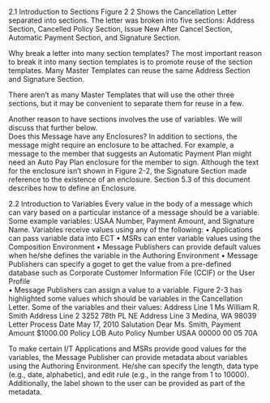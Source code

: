 2.1	Introduction to Sections
Figure 2 2 Shows the Cancellation Letter separated into sections.  The letter was broken into five sections:  Address Section, Cancelled Policy Section, Issue New After Cancel Section, Automatic Payment Section, and Signature Section.  

Why break a letter into many section templates?  The most important reason to break it into many section templates is to promote reuse of the section templates.  Many Master Templates can reuse the same Address Section and Signature Section.  

There aren’t as many Master Templates that will use the other three sections, but it may be convenient to separate them for reuse in a few.  

Another reason to have sections involves the use of variables.  We will discuss that further below.  
Does this Message have any Enclosures? In addition to sections, the message might require an enclosure to be attached. For example, a message to the member that suggests an Automatic Payment Plan might need an Auto Pay Plan enclosure for the member to sign. Although the text for the enclosure isn’t shown in Figure 2-2, the Signature Section made reference to the existence of an enclosure.  Section 5.3 of this document describes how to define an Enclosure. 

2.2	Introduction to Variables
Every value in the body of a message which can vary based on a particular instance of a message should be a variable.  Some example variables:  USAA Number, Payment Amount, and Signature Name.  Variables receive values using any of the following:
•	Applications can pass variable data into ECT
•	MSRs can enter variable values using the Composition Environment
•	Message Publishers can provide default values when he/she defines the variable in the Authoring Environment
•	Message Publishers can specify a goget to get the value from a pre-defined database such as Corporate Customer Information File (CCIF) or the User Profile  
•	Message Publishers can assign a value to a variable.
Figure 2-3 has highlighted some values which should be variables in the Cancellation Letter.  Some of the variables and their values:
Address Line 1	Ms William R. Smith
Address Line 2	3252 78th PL NE
Address Line 3	Medina, WA 98039
Letter Process Date	May 17, 2010
Salutation	Dear Ms. Smith,
Payment Amount	$1000.00
Policy LOB	Auto
Policy Number	USAA 00000 00 05 70A
 
To make certain I/T Applications and MSRs provide good values for the variables, the Message Publisher can provide metadata about variables using the Authoring Environment.  He/she can specify the length, data type (e.g., date, alphabetic), and edit rule (e.g., in the range from 1 to 10000).  Additionally, the label shown to the user can be provided as part of the metadata. 
 

